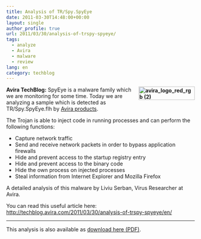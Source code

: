 ```yaml
---
title: Analysis of TR/Spy.SpyEye
date: 2011-03-30T14:48:00+00:00
layout: single
author_profile: true
url: 2011/03/30/analysis-of-trspy-spyeye/
tags:
  - analyze
  - Avira
  - malware
  - review
lang: en
category: techblog
---
```

**[<img title="avira_logo_red_rgb (2)" border="0" alt="avira_logo_red_rgb (2)" align="right" src="http://lh6.ggpht.com/_vaUVXcmC3OI/TZM7zv1UDMI/AAAAAAAADyo/tMldI0CRkKA/avira_logo_red_rgb%20%282%29_thumb%5B5%5D.jpg?imgmax=800" width="150" height="36" />](http://lh6.ggpht.com/_vaUVXcmC3OI/TZM7yPvanvI/AAAAAAAADyk/MnvbNy90n7E/s1600-h/avira_logo_red_rgb%20%282%29%5B7%5D.jpg)Avira TechBlog:** SpyEye is a malware family which we are monitoring for some time. Today we are analyzing a sample which is detected as TR/Spy.SpyEye.flh by <a href="/en/knowledge-base/programs/avira-premium-security-suite" target="_blank">Avira products</a>.

The Trojan is able to inject code in running processes and can perform the following functions:

  * Capture network traffic 
  * Send and receive network packets in order to bypass application firewalls 
  * Hide and prevent access to the startup registry entry 
  * Hide and prevent access to the binary code 
  * Hide the own process on injected processes 
  * Steal information from Internet Explorer and Mozilla Firefox

A detailed analysis of this malware by Liviu Serban, Virus Researcher at Avira.

You can read this useful article here: <http://techblog.avira.com/2011/03/30/analysis-of-trspy-spyeye/en/>

****

This analysis is also available as [download here (PDF)](http://techblog.avira.com/images/2011/03/Analysis-of-TR.Spy_.SpyEye.pdf).